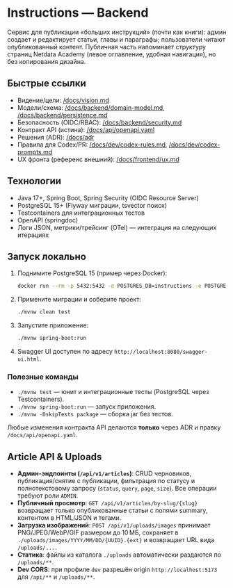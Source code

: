 # Instructions — Backend

Сервис для публикации «больших инструкций» (почти как книги): админ создает и редактирует статьи, главы и параграфы; пользователи читают опубликованный контент. Публичная часть напоминает структуру страниц Netdata Academy (левое оглавление, удобная навигация), но без копирования дизайна.

## Быстрые ссылки
- Видение/цели: [/docs/vision.md](docs/vision.md)
- Модели/схема: [/docs/backend/domain-model.md](docs/backend/domain-model.md), [/docs/backend/persistence.md](docs/backend/persistence.md)
- Безопасность (OIDC/RBAC): [/docs/backend/security.md](docs/backend/security.md)
- Контракт API (истина): [/docs/api/openapi.yaml](docs/api/openapi.yaml)
- Решения (ADR): [/docs/adr](docs/adr)
- Правила для Codex/PR: [/docs/dev/codex-rules.md](docs/dev/codex-rules.md), [/docs/dev/codex-prompts.md](docs/dev/codex-prompts.md)
- UX фронта (референс внешний): [/docs/frontend/ux.md](docs/frontend/ux.md)

## Технологии
- Java 17+, Spring Boot, Spring Security (OIDC Resource Server)
- PostgreSQL 15+ (Flyway миграции, tsvector поиск)
- Testcontainers для интеграционных тестов
- OpenAPI (springdoc)
- Логи JSON, метрики/трейсинг (OTel) — интеграция на следующих итерациях

## Запуск локально
1. Поднимите PostgreSQL 15 (пример через Docker):
   ```bash
   docker run --rm -p 5432:5432 -e POSTGRES_DB=instructions -e POSTGRES_USER=instructions -e POSTGRES_PASSWORD=instructions postgres:15-alpine
   ```
2. Примените миграции и соберите проект:
   ```bash
   ./mvnw clean test
   ```
3. Запустите приложение:
   ```bash
   ./mvnw spring-boot:run
   ```
4. Swagger UI доступен по адресу `http://localhost:8080/swagger-ui.html`.

### Полезные команды
- `./mvnw test` — юнит и интеграционные тесты (PostgreSQL через Testcontainers).
- `./mvnw spring-boot:run` — запуск приложения.
- `./mvnw -DskipTests package` — сборка jar без тестов.

Любые изменения контракта API делаются **только** через ADR и правку `/docs/api/openapi.yaml`.

## Article API & Uploads

- **Админ-эндпоинты (`/api/v1/articles`)**: CRUD черновиков, публикация/снятие с публикации, фильтрация по статусу и полнотекстовому запросу (`status`, `query`, `page`, `size`). Все операции требуют роли `ADMIN`.
- **Публичный просмотр**: `GET /api/v1/articles/by-slug/{slug}` возвращает только опубликованные статьи с полями summary, контентом в HTML/JSON и тегами.
- **Загрузка изображений**: `POST /api/v1/uploads/images` принимает PNG/JPEG/WebP/GIF размером до 10 МБ, сохраняет в `./uploads/images/YYYY/MM/DD/{UUID}.{ext}` и возвращает URL вида `/uploads/...`.
- **Статика**: файлы из каталога `./uploads` автоматически раздаются по `/uploads/**`.
- **Dev CORS**: при профиле `dev` разрешён origin `http://localhost:5173` для `/api/**` и `/uploads/**`.
